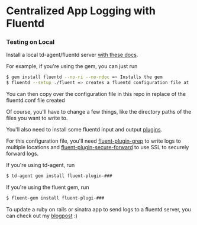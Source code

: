 # Centralized App Logging with Fluentd

### Testing on Local

Install a local td-agent/fluentd server [with these docs](http://docs.fluentd.org/v0.12/categories/installation).

For example, if you're using the gem, you can just run
```bash
$ gem install fluentd --no-ri --no-rdoc => Installs the gem
$ fluentd --setup ./fluent => creates a fluentd configuration file at ./fluent
```

You can then copy over the configuration file in this repo in replace of the fluentd.conf file created

Of course, you'll have to change a few things, like the directory paths of the files you want to write to.

You'll also need to install some fluentd input and output [plugins](http://docs.fluentd.org/articles/input-plugin-overview).

For this configuration file, you'll need [fluent-plugin-grep](https://github.com/sonots/fluent-plugin-grep) to write logs to multiple locations and [fluent-plugin-secure-forward](https://github.com/tagomoris/fluent-plugin-secure-forward) to use SSL to securely forward logs. 

If you're using td-agent, run
```bash
$ td-agent gem install fluent-plugin-###
```

If you're using the fluent gem, run
```bash
$ fluent-gem install fluent-plugi-###
```

To update a ruby on rails or sinatra app to send logs to a fluentd server, you can check out my [blogpost](http://stephanieliu.net/coding/2015/07/18/struggling-with-fluentd-part-1.html) :)


